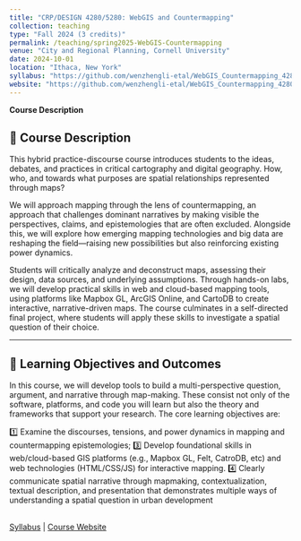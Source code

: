 ```yaml
---
title: "CRP/DESIGN 4280/5280: WebGIS and Countermapping"
collection: teaching
type: "Fall 2024 (3 credits)"
permalink: /teaching/spring2025-WebGIS-Countermapping
venue: "City and Regional Planning, Cornell University"
date: 2024-10-01
location: "Ithaca, New York"
syllabus: "https://github.com/wenzhengli-etal/WebGIS_Countermapping_4280_5280/raw/main/Syllabus/mapping_countermapping_syllabus_fall24_final.pdf"
website: "https://github.com/wenzhengli-etal/WebGIS_Countermapping_4280_5280"
---
```


**Course Description**

## 📌 Course Description  
This hybrid practice-discourse course introduces students to the ideas, debates, and practices in critical cartography and digital geography. How, who, and towards what purposes are spatial relationships represented through maps?  

We will approach mapping through the lens of countermapping, an approach that challenges dominant narratives by making visible the perspectives, claims, and epistemologies that are often excluded. Alongside this, we will explore how emerging mapping technologies and big data are reshaping the field—raising new possibilities but also reinforcing existing power dynamics.

Students will critically analyze and deconstruct maps, assessing their design, data sources, and underlying assumptions. Through hands-on labs, we will develop practical skills in web and cloud-based mapping tools, using platforms like Mapbox GL, ArcGIS Online, and CartoDB to create interactive, narrative-driven maps. The course culminates in a self-directed final project, where students will apply these skills to investigate a spatial question of their choice.

---

## 🎯 Learning Objectives and Outcomes  
In this course, we will develop tools to build a multi-perspective question, argument, and narrative through map-making. These consist not only of the software, platforms, and code you will learn but also the theory and frameworks that support your research. The core learning objectives are:  

1️⃣ Examine the discourses, tensions, and power dynamics in mapping and countermapping epistemologies;
3️⃣ Develop foundational skills in web/cloud-based GIS platforms (e.g., Mapbox GL, Felt, CatroDB, etc) and web technologies (HTML/CSS/JS) for interactive mapping. 
4️⃣ Clearly communicate spatial narrative through mapmaking, contextualization, textual description, and presentation that demonstrates multiple ways of understanding a spatial question in urban development  
 <br/>

[Syllabus](https://github.com/wenzhengli-etal/WebGIS_Countermapping_4280_5280/raw/main/Syllabus/mapping_countermapping_syllabus_fall24_final.pdf) | [Course Website](https://github.com/wenzhengli-etal/WebGIS_Countermapping_4280_5280)
